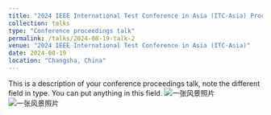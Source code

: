 ```yaml
---
title: "2024 IEEE International Test Conference in Asia (ITC-Asia) Proceeding talk on Architecture and DSP Security topic"
collection: talks
type: "Conference proceedings talk"
permalink: /talks/2024-08-19-talk-2
venue: "2024 IEEE International Test Conference in Asia (ITC-Asia)"
date: 2024-08-19
location: "Changsha, China"
---
```


This is a description of your conference proceedings talk, note the different field in type. You can put anything in this field.
![一张风景照片](./img/2024ITC-Asia_zip_1.png)
![一张风景照片](./img/2024ITC-Asia_zip_2.png)
